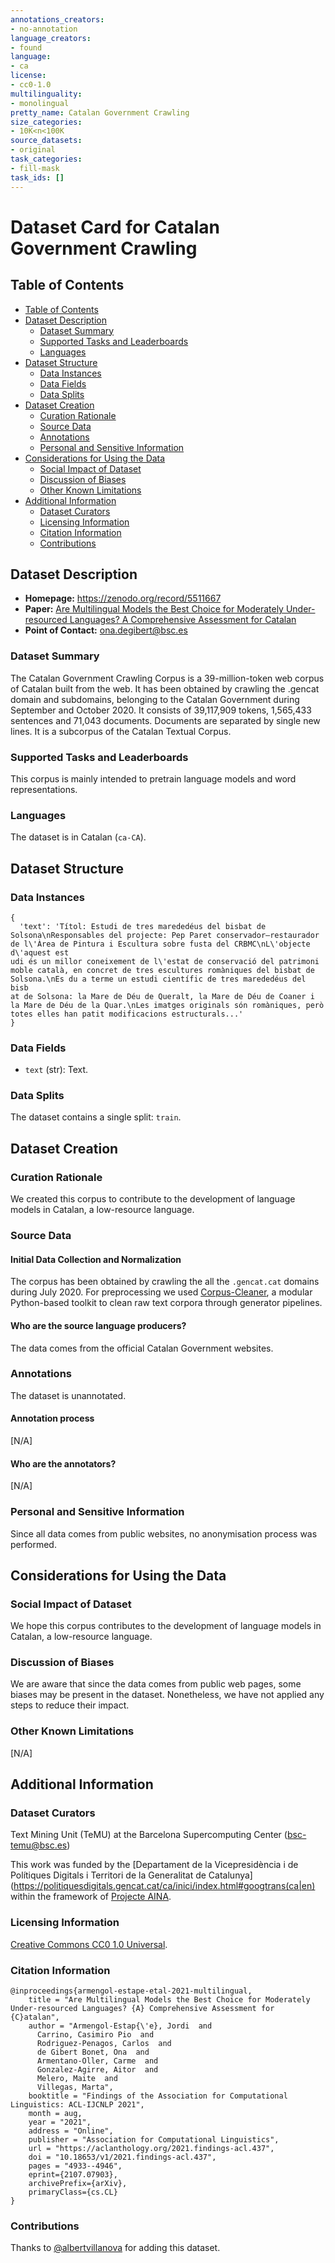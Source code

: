 ```yaml
---
annotations_creators:
- no-annotation
language_creators:
- found
language:
- ca
license:
- cc0-1.0
multilinguality:
- monolingual
pretty_name: Catalan Government Crawling
size_categories:
- 10K<n<100K
source_datasets:
- original
task_categories:
- fill-mask
task_ids: []
---
```


# Dataset Card for Catalan Government Crawling

## Table of Contents
- [Table of Contents](#table-of-contents)
- [Dataset Description](#dataset-description)
  - [Dataset Summary](#dataset-summary)
  - [Supported Tasks and Leaderboards](#supported-tasks-and-leaderboards)
  - [Languages](#languages)
- [Dataset Structure](#dataset-structure)
  - [Data Instances](#data-instances)
  - [Data Fields](#data-fields)
  - [Data Splits](#data-splits)
- [Dataset Creation](#dataset-creation)
  - [Curation Rationale](#curation-rationale)
  - [Source Data](#source-data)
  - [Annotations](#annotations)
  - [Personal and Sensitive Information](#personal-and-sensitive-information)
- [Considerations for Using the Data](#considerations-for-using-the-data)
  - [Social Impact of Dataset](#social-impact-of-dataset)
  - [Discussion of Biases](#discussion-of-biases)
  - [Other Known Limitations](#other-known-limitations)
- [Additional Information](#additional-information)
  - [Dataset Curators](#dataset-curators)
  - [Licensing Information](#licensing-information)
  - [Citation Information](#citation-information)
  - [Contributions](#contributions)

## Dataset Description

- **Homepage:** https://zenodo.org/record/5511667
- **Paper:** [Are Multilingual Models the Best Choice for Moderately Under-resourced Languages? A Comprehensive Assessment for Catalan](https://arxiv.org/abs/2107.07903)
- **Point of Contact:** [ona.degibert@bsc.es](ona.degibert@bsc.es)

### Dataset Summary

The Catalan Government Crawling Corpus is a 39-million-token web corpus of Catalan built from the web. It has been obtained by crawling the .gencat domain and subdomains, belonging to the Catalan Government during September and October 2020. It consists of 39,117,909 tokens, 1,565,433 sentences and 71,043 documents. Documents are separated by single new lines. It is a subcorpus of the Catalan Textual Corpus.

### Supported Tasks and Leaderboards

This corpus is mainly intended to pretrain language models and word representations.

### Languages

The dataset is in Catalan (`ca-CA`).

## Dataset Structure

### Data Instances

```
{
  'text': 'Títol: Estudi de tres marededéus del bisbat de Solsona\nResponsables del projecte: Pep Paret conservador–restaurador de l\'Àrea de Pintura i Escultura sobre fusta del CRBMC\nL\'objecte d\'aquest est
udi és un millor coneixement de l\'estat de conservació del patrimoni moble català, en concret de tres escultures romàniques del bisbat de Solsona.\nEs du a terme un estudi científic de tres marededéus del bisb
at de Solsona: la Mare de Déu de Queralt, la Mare de Déu de Coaner i la Mare de Déu de la Quar.\nLes imatges originals són romàniques, però totes elles han patit modificacions estructurals...'
}
```

### Data Fields

- `text` (str): Text.

### Data Splits

The dataset contains a single split: `train`.

## Dataset Creation

### Curation Rationale

We created this corpus to contribute to the development of language models in Catalan, a low-resource language.

### Source Data

#### Initial Data Collection and Normalization

The corpus has been obtained by crawling the all the `.gencat.cat` domains during July 2020.
For preprocessing we used [Corpus-Cleaner](https://github.com/TeMU-BSC/corpus-cleaner-acl), a modular Python-based toolkit to clean raw text corpora through generator pipelines.

#### Who are the source language producers?

The data comes from the official Catalan Government websites.

### Annotations

The dataset is unannotated.

#### Annotation process

[N/A]

#### Who are the annotators?

[N/A]

### Personal and Sensitive Information

Since all data comes from public websites, no anonymisation process was performed.

## Considerations for Using the Data

### Social Impact of Dataset

We hope this corpus contributes to the development of language models in Catalan, a low-resource language.

### Discussion of Biases

We are aware that since the data comes from public web pages, some biases may be present in the dataset. Nonetheless, we have not applied any steps to reduce their impact.

### Other Known Limitations

[N/A]

## Additional Information

### Dataset Curators

Text Mining Unit (TeMU) at the Barcelona Supercomputing Center (bsc-temu@bsc.es)

This work was funded by the [Departament de la Vicepresidència i de Polítiques Digitals i Territori de la Generalitat de Catalunya](https://politiquesdigitals.gencat.cat/ca/inici/index.html#googtrans(ca|en) within the framework of [Projecte AINA](https://politiquesdigitals.gencat.cat/ca/economia/catalonia-ai/aina).

### Licensing Information

[Creative Commons CC0 1.0 Universal](https://creativecommons.org/publicdomain/zero/1.0/).

### Citation Information

```
@inproceedings{armengol-estape-etal-2021-multilingual,
    title = "Are Multilingual Models the Best Choice for Moderately Under-resourced Languages? {A} Comprehensive Assessment for {C}atalan",
    author = "Armengol-Estap{\'e}, Jordi  and
      Carrino, Casimiro Pio  and
      Rodriguez-Penagos, Carlos  and
      de Gibert Bonet, Ona  and
      Armentano-Oller, Carme  and
      Gonzalez-Agirre, Aitor  and
      Melero, Maite  and
      Villegas, Marta",
    booktitle = "Findings of the Association for Computational Linguistics: ACL-IJCNLP 2021",
    month = aug,
    year = "2021",
    address = "Online",
    publisher = "Association for Computational Linguistics",
    url = "https://aclanthology.org/2021.findings-acl.437",
    doi = "10.18653/v1/2021.findings-acl.437",
    pages = "4933--4946",
    eprint={2107.07903},
    archivePrefix={arXiv},
    primaryClass={cs.CL}
}
```

### Contributions

Thanks to [@albertvillanova](https://github.com/albertvillanova) for adding this dataset.